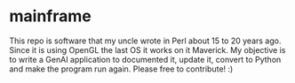 # mainframe

This repo is software that my uncle wrote in Perl about 15 to 20 years ago. Since it is using OpenGL the last OS it works on it Maverick. My objective is to write a GenAI application to documented it, update it, convert to Python and make the program run again. Please free to contribute! :)
